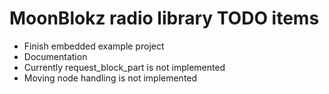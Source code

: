 # MoonBlokz radio library TODO items

- Finish embedded example project
- Documentation
- Currently request_block_part is not implemented 
- Moving node handling is not implemented
